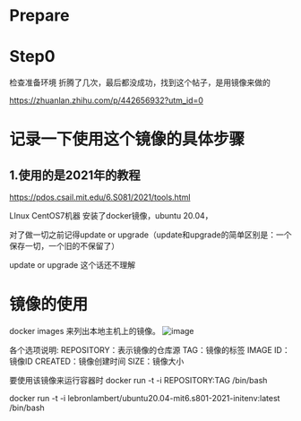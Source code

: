 # Prepare

# Step0
检查准备环境
折腾了几次，最后都没成功，找到这个帖子，是用镜像来做的

https://zhuanlan.zhihu.com/p/442656932?utm_id=0

# 记录一下使用这个镜像的具体步骤

## 1.使用的是2021年的教程
https://pdos.csail.mit.edu/6.S081/2021/tools.html

LInux CentOS7机器
安装了docker镜像，ubuntu 20.04，

对了做一切之前记得update or upgrade（update和upgrade的简单区别是：一个保存一切，一个旧的不保留了）

update or upgrade 这个话还不理解

# 镜像的使用
docker images 来列出本地主机上的镜像。
![image](https://github.com/MoXQian/MIT6.s081/assets/62004141/99dc8a68-a2e2-429d-9400-14dbc0b1822c)

各个选项说明:
REPOSITORY：表示镜像的仓库源
TAG：镜像的标签
IMAGE ID：镜像ID
CREATED：镜像创建时间
SIZE：镜像大小

要使用该镜像来运行容器时
docker run -t -i REPOSITORY:TAG /bin/bash

docker run -t -i lebronlambert/ubuntu20.04-mit6.s801-2021-initenv:latest /bin/bash
